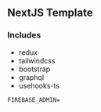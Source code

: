 ## NextJS Template
### Includes
- redux
- tailwindcss
- bootstrap
- graphql
- usehooks-ts

```.env
FIREBASE_ADMIN=
```
